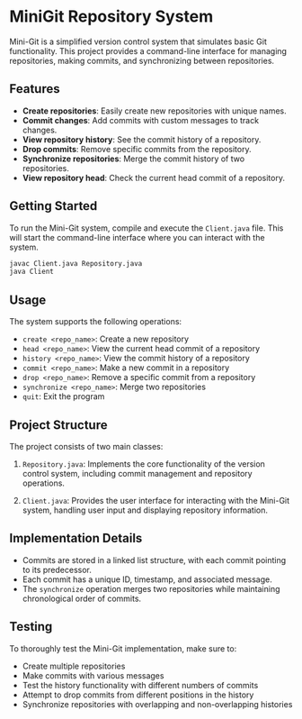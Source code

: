 # MiniGit Repository System

Mini-Git is a simplified version control system that simulates basic Git functionality. This project provides a command-line interface for managing repositories, making commits, and synchronizing between repositories.

## Features

- **Create repositories**: Easily create new repositories with unique names.
- **Commit changes**: Add commits with custom messages to track changes.
- **View repository history**: See the commit history of a repository.
- **Drop commits**: Remove specific commits from the repository.
- **Synchronize repositories**: Merge the commit history of two repositories.
- **View repository head**: Check the current head commit of a repository.

## Getting Started

To run the Mini-Git system, compile and execute the `Client.java` file. This will start the command-line interface where you can interact with the system.

```bash
javac Client.java Repository.java
java Client
```

## Usage

The system supports the following operations:

- `create <repo_name>`: Create a new repository
- `head <repo_name>`: View the current head commit of a repository
- `history <repo_name>`: View the commit history of a repository
- `commit <repo_name>`: Make a new commit in a repository
- `drop <repo_name>`: Remove a specific commit from a repository
- `synchronize <repo_name>`: Merge two repositories
- `quit`: Exit the program

## Project Structure

The project consists of two main classes:

1. `Repository.java`: Implements the core functionality of the version control system, including commit management and repository operations.

2. `Client.java`: Provides the user interface for interacting with the Mini-Git system, handling user input and displaying repository information.

## Implementation Details

- Commits are stored in a linked list structure, with each commit pointing to its predecessor.
- Each commit has a unique ID, timestamp, and associated message.
- The `synchronize` operation merges two repositories while maintaining chronological order of commits.

## Testing

To thoroughly test the Mini-Git implementation, make sure to:

- Create multiple repositories
- Make commits with various messages
- Test the history functionality with different numbers of commits
- Attempt to drop commits from different positions in the history
- Synchronize repositories with overlapping and non-overlapping histories
